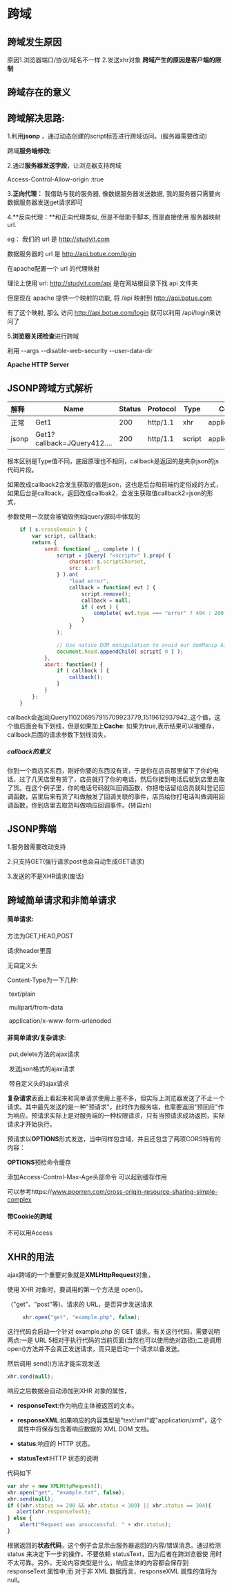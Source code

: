 # 跨域

## 跨域发生原因

原因1.浏览器端口/协议/域名不一样  2.发送xhr对象     **跨域产生的原因是客户端的限制**

## **跨域存在的意义**

 

## 跨域解决思路:      

1.利用**jsonp** ，通过动态创建的script标签进行跨域访问。(服务器需要改动)

跨域**服务端修改**: 

2.通过**服务器发送字段**，让浏览器支持跨域

Access-Control-Allow-origin :true

3.**正向代理：** 我借助与我的服务器, 像数据服务器发送数据, 我的服务器只需要向数据服务器发送get请求即可

4.**反向代理：**和正向代理类似, 但是不借助于脚本, 而是直接使用 服务器映射 url.

eg： 我们的 url 是 http://studyit.com

数据服务器的 url 是 http://api.botue.com/login

在apache配置一个 url 的代理映射

理论上使用 url: http://studyit.com/api 是在网站根目录下找 api 文件夹

但是现在 apache 提供一个映射的功能, 将 /api 映射到 http://api.botue.com

有了这个映射, 那么 访问 http://api.botue.com/login 就可以利用 /api/login来访问了

5.**浏览器关闭检查**进行跨域

利用 --args --disable-web-security  --user-data-dir

**Apache HTTP Server**    

## JSONP跨域方式解析

| 解释  | Name                      | Status | Protocol | Type   | Content-Type           |
| :---- | ------------------------- | ------ | -------- | ------ | ---------------------- |
| 正常  | Get1                      | 200    | http/1.1 | xhr    | application/json       |
| jsonp | Get1?callback=JQuery412…. | 200    | http/1.1 | script | application/javascript |

根本区别是Type值不同，底层原理也不相同，callback是返回的是夹杂json的js代码片段。

如果改成callback2会发生获取的值是json，这也是后台和前端约定俗成的方式，如果后台是callback，返回改成callbak2，会发生获取值callback2=json的形式，

参数使用一次就会被销毁例如jquery源码中体现的

```javascript
	if ( s.crossDomain ) {
		var script, callback;
		return {
			send: function( _, complete ) {
				script = jQuery( "<script>" ).prop( {
					charset: s.scriptCharset,
					src: s.url
				} ).on(
					"load error",
					callback = function( evt ) {
						script.remove();
						callback = null;
						if ( evt ) {
							complete( evt.type === "error" ? 404 : 200, evt.type );
						}
					}
				);

				// Use native DOM manipulation to avoid our domManip AJAX trickery
				document.head.appendChild( script[ 0 ] );
			},
			abort: function() {
				if ( callback ) {
					callback();
				}
			}
		};
	}
```

callback会返回jQuery110206957915709923779_1519612937942_这个值，这个值后面会有下划线，但是如果加上**Cache**: 如果为true,表示结果可以被缓存，callback后面的请求参数下划线消失，

##### callback的意义

你到一个商店买东西，刚好你要的东西没有货，于是你在店员那里留下了你的电话，过了几天店里有货了，店员就打了你的电话，然后你接到电话后就到店里去取了货。在这个例子里，你的电话号码就叫回调函数，你把电话留给店员就叫登记回调函数，店里后来有货了叫做触发了回调关联的事件，店员给你打电话叫做调用回调函数，你到店里去取货叫做响应回调事件。(转自zh)

## JSONP弊端

1.服务器需要改动支持

2.只支持GET(强行请求post也会自动生成GET请求)

3.发送的不是XHR请求(废话)

## 跨域简单请求和非简单请求

#### 简单请求:

方法为GET,HEAD,POST

请求header里面

   无自定义头

Content-Type为一下几种:

​      text/plain

​      mulipart/from-data

​      application/x-www-form-urlenoded

#### 非简单请求/复杂请求:

​    put,delete方法的ajax请求

​    发送json格式的ajax请求

​    带自定义头的ajax请求

**复杂请求**表面上看起来和简单请求使用上差不多，但实际上浏览器发送了不止一个请求。其中最先发送的是一种"预请求"，此时作为服务端，也需要返回"预回应"作为响应。预请求实际上是对服务端的一种权限请求，只有当预请求成功返回，实际请求才开始执行。

预请求以**OPTIONS**形式发送，当中同样包含域，并且还包含了两项CORS特有的内容：

**OPTIONS**预检命令缓存

添加Access-Control-Max-Age头部命令 可以起到缓存作用

可以参考https://www.poorren.com/cross-origin-resource-sharing-simple-complex



#### 带Cookie的跨域

不可以用Access

## XHR的用法

ajax跨域的一个重要对象就是**XMLHttpRequest**对象，

使用 XHR 对象时，要调用的第一个方法是 open()。

（"get"、"post"等)、请求的 URL，是否异步发送请求

```javascript
     xhr.open("get", "example.php", false);
```

这行代码会启动一个针对 example.php 的 GET 请求。有关这行代码，需要说明两点:一是 URL 5相对于执行代码的当前页面(当然也可以使用绝对路径);二是调用 open()方法并不会真正发送请求，而只是启动一个请求以备发送。

然后调用 send()方法才能实现发送

```javascript
xhr.send(null);
```

响应之后数据会自动添加到XHR 对象的属性，

- **responseText**:作为响应主体被返回的文本。


- **responseXML**:如果响应的内容类型是"text/xml"或"application/xml"，这个属性中将保存包含着响应数据的 XML DOM 文档。


- **status**:响应的 HTTP 状态。


- **statusText**:HTTP 状态的说明 

代码如下

```javascript
var xhr = new XMLHttpRequest();
xhr.open("get", "example.txt", false);
xhr.send(null);
if ((xhr.status >= 200 && xhr.status < 300) || xhr.status == 304){
   alert(xhr.responseText);
} else {
    alert("Request was unsuccessful: " + xhr.status);
}
```

根据返回的**状态代码**，这个例子会显示由服务器返回的内容/错误消息。通过检测 status 来决定下一步的操作，不要依赖 statusText，因为后者在跨浏览器使 用时不太可靠。另外，无论内容类型是什么，响应主体的内容都会保存到 responseText 属性中;而 对于非 XML 数据而言，responseXML 属性的值将为 null。

